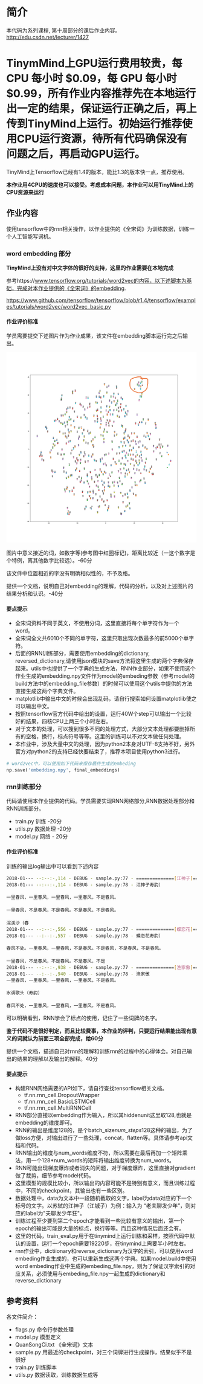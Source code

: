 # 简介
本代码为系列课程, 第十周部分的课后作业内容。
http://edu.csdn.net/lecturer/1427

# TinymMind上GPU运行费用较贵，每 CPU 每小时 $0.09，每 GPU 每小时 $0.99，所有作业内容推荐先在本地运行出一定的结果，保证运行正确之后，再上传到TinyMind上运行。初始运行推荐使用CPU运行资源，待所有代码确保没有问题之后，再启动GPU运行。

TinyMind上Tensorflow已经有1.4的版本，能比1.3的版本快一点，推荐使用。

**本作业用4CPU的速度也可以接受。考虑成本问题，本作业可以用TinyMind上的CPU资源来运行**

## 作业内容

使用tensorflow中的rnn相关操作，以作业提供的《全宋词》为训练数据，训练一个人工智能写词机。

### word embedding 部分

**TinyMind上没有对中文字体的很好的支持，这里的作业需要在本地完成**

参考https://www.tensorflow.org/tutorials/word2vec的内容，以下述脚本为基础，完成对本作业提供的《全宋词》的embedding.

https://www.github.com/tensorflow/tensorflow/blob/r1.4/tensorflow/examples/tutorials/word2vec/word2vec_basic.py

#### 作业评价标准
学员需要提交下述图片作为作业成果，该文件在embedding脚本运行完之后输出。

![embedding](tsne.png)

图片中意义接近的词，如数字等(参考图中红圈标记)，距离比较近（一这个数字是个特例，离其他数字比较远）。-60分

该文件中位置相近的字没有明确相似性的，不予及格。

提供一个文档，说明自己对embedding的理解，代码的分析，以及对上述图片的结果分析和认识。-40分



#### 要点提示

- 全宋词资料不同于英文，不使用分词，这里直接将每个单字符作为一个word。
- 全宋词全文共6010个不同的单字符，这里只取出现次数最多的前5000个单字符。
- 后面的RNN训练部分，需要使用embedding的dictionary, reversed_dictionary,请使用json模块的save方法将这里生成的两个字典保存起来。utils中也提供了一个字典的生成方法，RNN作业部分，如果不使用这个作业生成的embedding.npy文件作为model的embeding参数（参考model的build方法中的embedding_file参数）的时候可以使用这个utils中提供的方法直接生成这两个字典文件。
- matplotlib中输出中文的时候会出现乱码，请自行搜索如何设置matplotlib使之可以输出中文。
- 按照tensorflow官方代码中给出的设置，运行40W个step可以输出一个比较好的结果，四核CPU上两三个小时左右。
- 对于文本的处理，可以搜到很多不同的处理方式，大部分文本处理都要删掉所有的空格，换行，标点符号等等。这里的训练可以不对文本做任何处理。
- 本作业中，涉及大量中文的处理，因为python2本身对UTF-8支持不好，另外官方对python2的支持已经快要结束了，推荐本项目使用python3进行。

>
```py
# word2vec中，可以使用如下代码来保存最终生成的embeding
np.save('embedding.npy', final_embeddings)
```

### rnn训练部分

代码请使用本作业提供的代码。学员需要实现RNN网络部分,RNN数据处理部分和RNN训练部分。
- train.py 训练 -20分
- utils.py 数据处理 -20分
- model.py 网络 - 20分

#### 作业评价标准
训练的输出log输出中可以看到下述内容

```sh
2018-01--- --:--:-,114 - DEBUG - sample.py:77 - ==============[江神子]==============
2018-01--- --:--:-,114 - DEBUG - sample.py:78 - 江神子寿韵）

一里春风，一里春风，一里春风，一里春风，不是春风。

一里春风，不是春风，不是春风。不是春风，不是春风。

浣溪沙（春
2018-01--- --:--:-,556 - DEBUG - sample.py:77 - ==============[蝶恋花]==============
2018-01--- --:--:-,557 - DEBUG - sample.py:78 - 蝶恋花寿韵）

春风不处。一里春风，一里春风，不是春风。不是春风，不是春风，不是春风。

一里春风，不是春风，不是春风。不是春风，不是
2018-01--- --:--:-,938 - DEBUG - sample.py:77 - ==============[渔家傲]==============
2018-01--- --:--:-,940 - DEBUG - sample.py:78 - 渔家傲
一里春风，一里春风，一里春风，一里春风，不是春风。

水调歌头（寿韵）

春风不处，一里春风，一里春风，一里春风，不是春风。
```

可以明确看到，RNN学会了标点的使用，记住了一些词牌的名字。

**鉴于代码不是很好判定，而且比较费事，本作业的评判，只要运行结果能出现有意义的词就认为前面三项全部完成，给60分**



提供一个文档，描述自己对rnn的理解和训练rnn的过程中的心得体会。对自己输出的结果的理解以及输出的解释。40分

#### 要点提示

- 构建RNN网络需要的API如下，请自行查找tensorflow相关文档。
    - tf.nn.rnn_cell.DropoutWrapper
    - tf.nn.rnn_cell.BasicLSTMCell
    - tf.nn.rnn_cell.MultiRNNCell
- RNN部分直接以embedding作为输入，所以其hiddenunit这里取128,也就是embedding的维度即可。
- RNN的输出是维度128的，是个batch_size*num_steps*128这种的输出，为了做loss方便，对输出进行了一些处理，concat，flatten等。具体请参考api文档和代码。
- RNN输出的维度与num_words维度不符，所以需要在最后再加一个矩阵乘法，用一个128*num_words的矩阵将输出维度转换为num_words。
- RNN可能出现梯度爆炸或者消失的问题，对于梯度爆炸，这里直接对gradient做了裁剪，细节参考model代码。
- 这里模型的规模比较小，所以输出的内容可能不是特别有意义，而且训练过程中，不同的checkpoint，其输出也有一些区别。
- 数据处理中，data为文本中一段随机截取的文字，label为data对应的下一个标号的文字。以苏轼的江神子（江城子）为例：输入为 “老夫聊发少年”，则对应的label为"夫聊发少年狂"。
- 训练过程至少要到第二个epoch才能看到一些比较有意义的输出，第一个epoch的输出可能是大量的标点，换行等等。而且这种情况后面还会有。
- 这里的代码，train_eval.py用于在tinymind上运行训练和采样，按照代码中默认的设置，运行一个epoch需要19220步，在tinymind上需要半小时左右。
- rnn作业中，dictiionary和reverse_dictionary为汉字的索引，可以使用word embeding作业生成的，也可以重新生成这两个字典。如果model.build中使用word embeding作业中生成的embeding_file.npy，则为了保证汉字索引的对应关系，必须使用与embeding_file.npy一起生成的dictionary和reverse_dictionary

## 参考资料

各文件简介：
- flags.py 命令行参数处理
- model.py 模型定义
- QuanSongCi.txt 《全宋词》文本
- sample.py 用最近的checkpoint，对三个词牌进行生成操作，结果似乎不是很好
- train.py 训练脚本
- utils.py 数据读取，训练数据生成等
